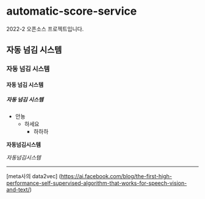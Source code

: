# automatic-score-service
2022-2 오픈소스 프로젝트입니다.


## 자동 넘김 시스템
### 자동 넘김 시스템
#### 자동 넘김 시스템
##### 자동 넘김 시스템


* 안뇽
  * 하세요
    * 하하하


**자동넘김시스템**


_자동넘김시스템_


***

[meta사의 data2vec] (https://ai.facebook.com/blog/the-first-high-performance-self-supervised-algorithm-that-works-for-speech-vision-and-text/)
